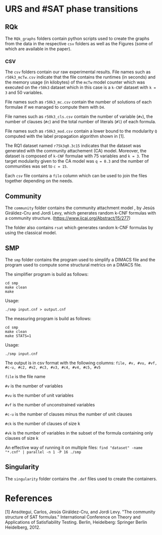# URS and #SAT phase transitions

## RQk

The `RQk_graphs` folders contain python scripts used to create the
graphs from the data in the respective `csv` folders as well as the Figures (some of which
are available in the paper).

### CSV

The `csv` folders contain our raw experimental results.
File names such as `r50k3_mcTw.csv` indicate that the file contains the
runtimes (in seconds) and the memory usage (in kilobytes) of the `mcTw` model counter
which was executed on the `r50k3` dataset which in this case is a `k-CNF` dataset
with `k = 3` and 50 variables.

File names such as `r50k3_mc.csv` contain the number of solutions of each formulae if we
managed to compute them with `D4`.

File names such as `r50k3_cls.csv` contain the number of variable (`#v`), the number of clauses (`#c`)
and the total number of literals (`#l`) of each formula.

File names such as `r50k3_mod.csv` contain a lower bound to the modularity `Q` computed
with the label propagation algorithm shown in [1].

The RQ1 dataset named `r75k3q0.3c15` indicates that the dataset was generated with the community
attachement (CA) model. Moreover, the dataset is composed of `k-CNF` formulae with 75 variables and `k = 3`.
The target modularity given to the CA model was `q = 0.3` and the number of communities was set to `c = 15`.

Each `csv` file contains a `file` column which can be used to join the files together depending on the needs.

## Community

The `community` folder contains the community attachment model
, by Jesús Giráldez-Cru and Jordi Levy,
which generates random k-CNF formulas with a community structure.
(https://www.ijcai.org/Abstract/15/277)

The folder also contains `rsat` which generates random k-CNF formulas
by using the classical model.

## SMP

The `smp` folder contains the program used to simplify a DIMACS file
and the program used to compute some structural metrics on a DIMACS file.

The simplifier program is build as follows:

```
cd smp
make clean
make
```

Usage:
```
./smp input.cnf > output.cnf
```

The measuring program is build as follows:
```
cd smp
make clean
make STATS=1
```

Usage:
```
./smp input.cnf
```

The output is in csv format with the following columns:
`file, #v, #vu, #vf, #c-u, #c2, #v2, #c3, #v3, #c4, #v4, #c5, #v5`

`file` is the file name

`#v` is the number of variables

`#vu` is the number of unit variables

`#vf` is the number of unconstrained variables

`#c-u` is the number of clauses minus the number of unit clauses

`#ck` is the number of clauses of size k

`#vk` is the number of variables in the subset of the formula containing only clauses of size k

An effective way of running it on multiple files:
``find "dataset" -name "*.cnf" | parallel -n 1 -P 16 ./smp``


## Singularity

The `singularity` folder contains the `.def` files used to create
the containers.

# References

[1] Ansótegui, Carlos, Jesús Giráldez-Cru, and Jordi Levy. "The community structure of SAT formulas." International Conference on Theory and Applications of Satisfiability Testing. Berlin, Heidelberg: Springer Berlin Heidelberg, 2012.
